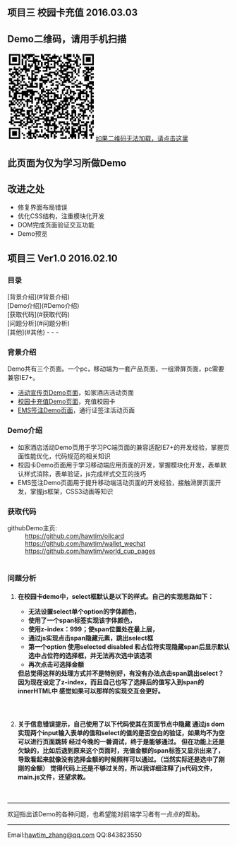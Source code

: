 <h2>项目三 校园卡充值  2016.03.03</h2>
<h2>Demo二维码，请用手机扫描</h2>
<p><img src= "https://raw.githubusercontent.com/hawtim/universityCard/master/1456991042.png" width="200" height="200"><a href="https://raw.githubusercontent.com/hawtim/passport_resign/master/1456991042.png">如果二维码无法加载，请点击这里</a></p>
<h2>此页面为仅为学习所做Demo</h2>
<h2>改进之处</h2>
<ul>
	<li>修复界面布局错误</li>
	<li>优化CSS结构，注重模块化开发</li>
	<li>DOM完成页面验证交互功能</li>
	<li>Demo预览</li>
</ul>

<h2>项目三 Ver1.0 2016.02.10</h2>
<h3>目录</h3>
[背景介绍](#背景介绍)<br>
[Demo介绍](#Demo介绍)<br>
[获取代码](#获取代码)<br>
[问题分析](#问题分析)<br>
[其他](#其他)
- - -
<a name="背景介绍"></a>
	<h3>背景介绍</h3>
	<p>Demo共有三个页面。一个pc，移动端为一套产品页面，一组滑屏页面，pc需要兼容IE7+。</p>
	<ul>
	    <li><a href="https://github.com/hawtim/universityCard">活动宣传页Demo页面</a>，如家酒店活动页面</li>
	    <li><a href="https://github.com/hawtim/wallet_wechat">校园卡充值Demo页面</a>，充值校园卡</li>
	    <li><a href="https://github.com/hawtim/passport_resign">EMS签注Demo页面</a>，通行证签注活动页面</li>
	</ul>
<a name="Demo介绍"></a>
	<h3>Demo介绍</h3>
	<ul>
	    <li>如家酒店活动Demo页用于学习PC端页面的兼容适配IE7+的开发经验，掌握页面性能优化，代码规范的相关知识</li>
	    <li>校园卡Demo页面用于学习移动端应用页面的开发，掌握模块化开发，表单默认样式消除，表单验证，js完成样式交互的技巧</li>
	    <li>EMS签注Demo页面用于提升移动端活动页面的开发经验，接触滑屏页面开发，掌握js框架，CSS3动画等知识</li>
	</ul>
<a name="获取代码"></a>
	<h3>获取代码</h3>
	<dt>githubDemo主页:</dt>
	<dd><a href="https://github.com/hawtim/oilcard">https://github.com/hawtim/oilcard</dd>
	<dd><a href="https://github.com/hawtim/wallet_wechat">https://github.com/hawtim/wallet_wechat</dd>
	<dd><a href="https://github.com/hawtim/world_cup_pages">https://github.com/hawtim/world_cup_pages</dd><br>

<a name="问题分析"></a>
	<h3>问题分析</h3>
<ol>
	<li>
		<h4>
			在校园卡demo中，select框默认是以下的样式。自己的实现思路如下：
			<ul>
				<li>无法设置select单个option的字体颜色，</li>
				<li>使用了一个span标签实现该字体颜色，</li>
				<li>使用z-index：999；使span位置处在最上层，</li>
				<li>通过js实现点击span隐藏元素，跳出select框</li>
				<li>第一个option  使用selected disabled 和占位符实现隐藏span后显示默认选中占位符的选择框，并无法再次选中该选项</li>
				<li>再次点击可选择金额</li>
			</ul>
			但总觉得这样的处理方式并不是特别好，有没有办法点击span跳出select？
			因为现在设定了z-index，而且自己也写了选择后的值写入到span的innerHTML中
			感觉如果可以那样的实现交互会更好。
		</h4>
		<p class="answer">&nbsp;</p>
	</li>
	<li>
		<h4>关于信息错误提示，自己使用了以下代码使其在页面节点中隐藏
		通过js dom实现两个input输入表单的值和select的值的是否空白的验证，如果均不为空可以进行页面跳转
		经过今晚的一番调试，终于是能够通过。
		但在功能上还是欠缺的，比如后退到原来这个页面时，充值金额的span标签又显示出来了，导致看起来就像没有选择金额的时候照样可以通过。（当然实际还是选中了刚刚的金额）
		觉得代码上还是不够过关的，所以我详细注释了js代码文件，main.js文件，还望求教。</h4>
		<p class="answer">&nbsp;</p>
	</li>
</ol>

<a name="其他"></a>
****
欢迎指出该Demo的各种问题，也希望能对前端学习者有一点点的帮助。
****
Email:<hawtim_zhang@qq.com>
QQ:843823550
